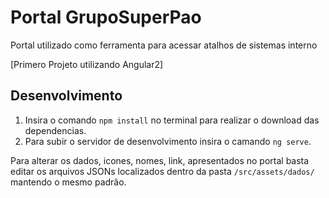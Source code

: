 # Portal GrupoSuperPao

Portal utilizado como ferramenta para acessar atalhos de sistemas interno

[Primero Projeto utilizando Angular2]


## Desenvolvimento

1. Insira o comando `npm install` no terminal para realizar o download das dependencias.
2. Para subir o servidor de desenvolvimento insira o camando `ng serve`.

Para alterar os dados, icones, nomes, link, apresentados no portal basta editar os arquivos JSONs localizados dentro da pasta `/src/assets/dados/` mantendo o mesmo padrão.
